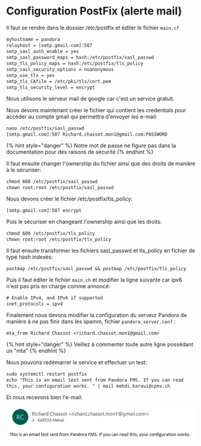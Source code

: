 # Configuration PostFix \(alerte mail\)

Il faut se rendre dans le dossier /etc/postfix et éditer le fichier `main.cf`

```text
myhostname = pandora
relayhost = [smtp.gmail.com]:587
smtp_sasl_auth_enable = yes
smtp_sasl_password_maps = hash:/etc/postfix/sasl_passwd
smtp_tls_policy_maps = hash:/etc/postfix/tls_policy
smtp_sasl_security_options = noanonymous
smtp_use_tls = yes
smtp_tls_CAfile = /etc/pki/tls/cert.pem
smtp_tls_security_level = encrypt
```

Nous utilisons le serveur mail de google car c'est un service gratuit.

Nous devons maintenant créer le fichier qui contient les credentials pour accéder au compte gmail qui permettra d'envoyer les e-mail:

```text
nano /etc/postfix/sasl_passwd
[smtp.gmail.com]:587 Richard.chassot.mon1@gmail.com:PASSWORD
```

{% hint style="danger" %}
Notre mot de passe ne figure pas dans la documentation pour des raisons de sécurité
{% endhint %}

Il faut ensuite changer l'ownership du fichier ainsi que des droits de manière à le sécuriser:

```text
chmod 600 /etc/postfix/sasl_passwd
chown root:root /etc/postfix/sasl_passwd
```

Nous devons créer le fichier /etc/postfix/tls\_policy:

```text
[smtp.gmail.com]:587 encrypt
```

Puis le sécuriser en changeant l'ownership ainsi que les droits:

```text
chmod 600 /etc/postfix/tls_policy
chown root:root /etc/postfix/tls_policy
```

Il faut ensuite transformer les fichiers sasl\_passwd et tls\_policy en fichier de type hash indexés:

```text
postmap /etc/postfix/sasl_passwd && postmap /etc/postfix/tls_policy
```

Puis il faut éditer le fichier `main.ch` et modifier la ligne suivante car ipv6 n'est pas pris en charge comme annoncé:

```text
# Enable IPv4, and IPv6 if supported
inet_protocols = ipv4
```

Finalement nous devons modifier la configuration du serveur Pandora de manière à ne pas finir dans les spamm, fichier `pandora_server.conf` :

```text
mta_from Richard Chassot <richard.chassot.mon1@gmail.com>
```

{% hint style="danger" %}
Veillez à commenter toute autre ligne possédant un "mta"
{% endhint %}

Nous pouvons redémarrer le service et effectuer un test:

```text
sudo systemctl restart postfix
echo "This is an email test sent from Pandora FMS. If you can read this, your configuration works. " | mail mehdi.karoui@cpnv.ch

```

Et nous recevons bien l'e-mail:

![](../.gitbook/assets/image.png)



